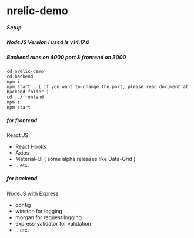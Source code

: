# nrelic-demo

##### Setup
#####  NodeJS Version I used is v14.17.0
##### Backend runs on 4000 port & frontend on 3000
```
cd nrelic-demo
cd backend
npm i
npm start   ( if you want to change the port, please read document at backend folder )
cd ../frontend
npm i
npm start
```

##### for frontend
React JS
- React Hooks
- Axios
- Material-UI  ( some alpha releases like Data-Grid )
- ...etc.
##### for backend
NodeJS with Express
- config
- winston for logging
- morgan for request logging
- express-validator for validation
- ...etc.
